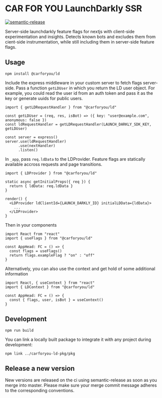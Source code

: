 # CAR FOR YOU LaunchDarkly SSR

[![semantic-release](https://img.shields.io/badge/%20%20%F0%9F%93%A6%F0%9F%9A%80-semantic--release-e10079.svg)](https://github.com/semantic-release/semantic-release)

Server-side launchdarkly feature flags for nextjs with client-side experimentation and insights. Detects known bots and excludes them from cient-side instrumentation, while still including them in server-side feature flags.

## Usage
```
npm install @carforyou/ld
```

Include the express middleware in your custom server to fetch flags server-side. Pass a function `getLDUser` in which you return the LD user object. For example, you could read the user id from an auth token and pass it as the key or generate uuids for public users.
```
import { getLDRequestHandler } from "@carforyou/ld"

const getLDUser = (req, res, isBot) => ({ key: "user@example.com", anonymous: false })
const ldRequestHandler = getLDRequestHandler(LAUNCH_DARKLY_SDK_KEY, getLDUser)

const server = express()
server.use(ldRequestHandler)
      .use(nextHandler)
      .listen()
```

In `_app`, pass `req.ldData` to the LDProvider. Feature flags are statically available accross requests and page transitions.
```
import { LDProvider } from "@carforyou/ld"

static async getInitialProps({ req }) {
  return { ldData: req.ldData }
}

render() {
  <LDProvider ldClientId={LAUNCH_DARKLY_ID} initialLDData={ldData}>
    ...
  </LDProvider>
}
```

Then in your components
```
import React from "react"
import { useFlags } from "@carforyou/ld"

const AppHead: FC = () => {
  const flags = useFlags()
  return flags.exampleFlag ? "on" : "off"
}
```

Alternatively, you can also use the context and get hold of some additional information
```
import React, { useContext } from "react"
import { LDContext } from "@carforyou/ld"

const AppHead: FC = () => {
  const { flags, user, isBot } = useContext()
}
```

## Development
```
npm run build
```

You can link a locally built package to integrate it with any project during development:

```
npm link ../carforyou-ld-pkg/pkg
```

## Release a new version
New versions are released on the ci using semantic-release as soon as you merge into master. Please
make sure your merge commit message adheres to the corresponding conventions.
